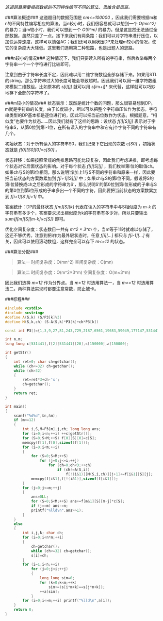 *这道题目需要根据数据的不同特性编写不同的算法，思维含量很高。*

###算法概述###
这道题目的数据范围是 *nm<=100000* ，因此我们需要根据m和n的不同特性编写相应的算法。当n较小时，我们很容易就可以想到一个 *O(mn^2)* 的暴力；当m较小时，我们可以想到一个 *O(9^m)* 的暴力。但是这显然无法通过全部数据，虽然只差了一点。接下来我们有两条路：我们可以对字符串进行压位，以加快运算速度，这样可以勉强AC；我们还可以用状压DP来处理m较小的情况，使它的复杂度大大降低。这里我们选用第二种思路，也是出题人的思路。

###n较小的情况###
这种情况下，我们只要读入所有的字符串，然后枚举每两个字符串一个一个字符进行比较即可。

注意到由于字符串长度不定，因此难以用二维字符数组全部存储下来。如果用STL的string，那么字符串过大的长度可能会导致超时。因此我们可以用一维字符数组来模拟二维数组，比如原本的 *s[i][j]* 就可以用 *s[i*m+j]* 来代替，这样就可以巧妙地存下全部的字符串了。

###m较小的情况###
状态表示：既然是统计个数的问题，那么很容易想到DP。m就是字符串的长度，由于长度较小，所以可以把整个字符串压位作为状态。字符串类型的DP基本都是逐位进行的，因此可以把当前位数作为状态。根据题意，“相似度”也要作为状态……因此我们就有了这样的思路：设状态 *f[i][S][j]* 表示对于字符串S，从第0位到第i-1位，在所有读入的字符串中和它有j个字符不同的字符串有几个。

初始状态：对于所有读入的字符串S0，我们记录下它出现的次数 *c[S0]* ，初始状态就是 *f[0][S0][0]=c[S0]* 。

状态转移：如果按照常规的倒推思路可能比较复杂，因此我们考虑递推，即考虑每个状态对它后面状态的影响。对于每个状态 *f[i][S][j]* ，我们枚举第i位的取值ch。如果ch与S的第i位相同，那么说明当i加上1与S不同的字符串和原来一样，因此要把当前状态的方案数累加到 *f[i+1][S][j]* 中；如果ch与S的第i位不同，假设将S的第i位替换成ch之后形成的字符串为S‘，那么说明S’的第0位到第i位形成的子串与S的第0位到第i位形成的子串多出一个不同的字符，因此要把当前状态的方案数累加到 *f[i+1][S'][j+1]* 中。

答案统计：DP的最终状态 *f[m][S][k]* 代表在读入的字符串中与S相似度为 *m-k* 的字符串有多少个，答案要求求出相似度为k的字符串有多少对，所以只要输出 *sum{f[m][S][m-k]×c[S]}* 即可。

优化空间复杂度：状态数目一共有 *m^2 × 3^m*  个，当m等于11时就难以存储了，这还不够优秀。注意到把i作为最外层状态时，任意 *f[i][...]* 都只与 *f[i-1][...]* 有关，因此可以使用滚动数组，这样完全可以存下 *m<=12* 的状态。

###算法分配###
> 算法一  时间复杂度：O(mn^2) 空间复杂度：O(mn)

> 算法二  时间复杂度：O(m^2×3^m) 空间复杂度：O(m×3^m)

因此我们选择 *m=12* 作为分界点。当 *m>12* 时选用算法一，当 *m<=12* 时选用算法二。两种算法实现时都要注意常数，防止被卡。

###标程###

```cpp
#include <cstdio>
#include <cstring>
#define A(S,k) (S/P3[k]%3)
#define M(S,k,ch) (S-A(S,k)*P3[k]+ch*P3[k])

const int P3[]={1,3,9,27,81,243,729,2187,6561,19683,59049,177147,531441};

int n,m;
long long c[531441],f[2][531441][20],s[150000],a[150000];

int getStr()
{
	int ret=0; char ch=getchar();
	while (ch<=32) ch=getchar();
	while (ch>32)
	{
		ret=ret*3+ch-'x';
		ch=getchar();
	}
	return ret;
}

int main()
{
	scanf("%d%d",&n,&m);
	if (m<=12)
	{
		int i,S,M=P3[m],j,ch; long long ans;
		for (i=0;i<n;++i) ++c[getStr()];
		for (S=0;S<M;++S) f[0][S][0]=c[S];
		memcpy(f[1],f[0],sizeof(f[1]));
		for (i=0;i<m;++i)
		{
			for (S=0;S<M;++S)
				for (j=0;j<=i;++j)
					for (ch=0;ch<3;++ch)
						if (ch!=A(S,i))
							f[!(i&1)][M(S,i,ch)][j+1]+=f[i&1][S][j];
			memcpy(f[i&1],f[!(i&1)],sizeof(f[i&1]));
		}
		for (j=0;j<=m;++j)
		{
			ans=0LL;
			for (S=0;S<M;++S) ans+=f[m&1][S][m-j]*c[S];
			if (j==m) ans-=n;
			printf("%lld\n",ans>>1);
		}
	}
	else
	{
		int i,j,k; char ch;
		for (i=0;i<n*m;++i)
		{
			ch=getchar();
			while (ch<=32) ch=getchar();
			s[i]=ch;
		}
		for (i=1;i<n;++i)
			for (j=0;j<i;++j)
			{
				long long sim=0;
				for (k=0;k<m;++k)
					sim+=(s[i*m+k]==s[j*m+k]);
				++a[sim];
			}
		for (i=0;i<=m;++i) printf("%lld\n",a[i]);
	}
	return 0;
}

```
